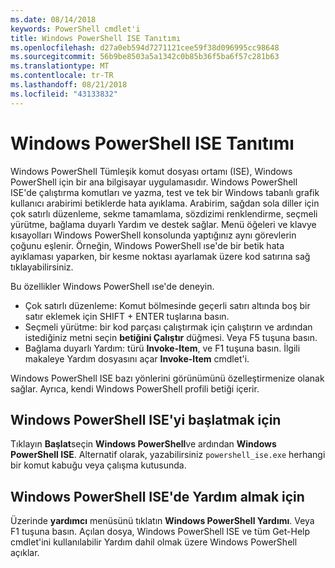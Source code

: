 ```yaml
---
ms.date: 08/14/2018
keywords: PowerShell cmdlet'i
title: Windows PowerShell ISE Tanıtımı
ms.openlocfilehash: d27a0eb594d7271121cee59f38d096995cc98648
ms.sourcegitcommit: 56b9be8503a5a1342c0b85b36f5ba6f57c281b63
ms.translationtype: MT
ms.contentlocale: tr-TR
ms.lasthandoff: 08/21/2018
ms.locfileid: "43133832"
---
```

# <a name="introducing-the-windows-powershell-ise"></a>Windows PowerShell ISE Tanıtımı

Windows PowerShell Tümleşik komut dosyası ortamı (ISE), Windows PowerShell için bir ana bilgisayar uygulamasıdır. Windows PowerShell ISE'de çalıştırma komutları ve yazma, test ve tek bir Windows tabanlı grafik kullanıcı arabirimi betiklerde hata ayıklama. Arabirim, sağdan sola diller için çok satırlı düzenleme, sekme tamamlama, sözdizimi renklendirme, seçmeli yürütme, bağlama duyarlı Yardım ve destek sağlar. Menü öğeleri ve klavye kısayolları Windows PowerShell konsolunda yaptığınız aynı görevlerin çoğunu eşlenir. Örneğin, Windows PowerShell ıse'de bir betik hata ayıklaması yaparken, bir kesme noktası ayarlamak üzere kod satırına sağ tıklayabilirsiniz.

Bu özellikler Windows PowerShell ıse'de deneyin.

- Çok satırlı düzenleme: Komut bölmesinde geçerli satırı altında boş bir satır eklemek için SHIFT + ENTER tuşlarına basın.
- Seçmeli yürütme: bir kod parçası çalıştırmak için çalıştırın ve ardından istediğiniz metni seçin **betiğini Çalıştır** düğmesi. Veya F5 tuşuna basın.
- Bağlama duyarlı Yardım: türü **Invoke-Item**, ve F1 tuşuna basın. İlgili makaleye Yardım dosyasını açar **Invoke-Item** cmdlet'i.

Windows PowerShell ISE bazı yönlerini görünümünü özelleştirmenize olanak sağlar. Ayrıca, kendi Windows PowerShell profili betiği içerir.

## <a name="to-start-the-windows-powershell-ise"></a>Windows PowerShell ISE'yi başlatmak için

Tıklayın **Başlat**seçin **Windows PowerShell**ve ardından **Windows PowerShell ISE**.
Alternatif olarak, yazabilirsiniz `powershell_ise.exe` herhangi bir komut kabuğu veya çalışma kutusunda.

## <a name="to-get-help-in-the-windows-powershell-ise"></a>Windows PowerShell ISE'de Yardım almak için

Üzerinde **yardımcı** menüsünü tıklatın **Windows PowerShell Yardımı**. Veya F1 tuşuna basın. Açılan dosya, Windows PowerShell ISE ve tüm Get-Help cmdlet'ini kullanılabilir Yardım dahil olmak üzere Windows PowerShell açıklar.